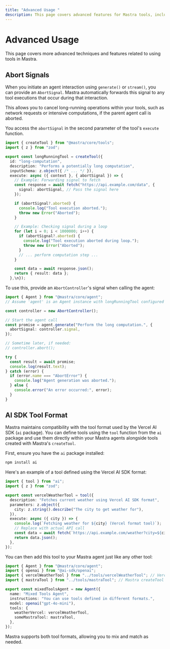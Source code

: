 ```yaml
---
title: "Advanced Usage "
description: This page covers advanced features for Mastra tools, including abort signals and compatibility with the Vercel AI SDK tool format.
---
```


# Advanced Usage

This page covers more advanced techniques and features related to using tools in Mastra.

## Abort Signals

When you initiate an agent interaction using `generate()` or `stream()`, you can provide an `AbortSignal`. Mastra automatically forwards this signal to any tool executions that occur during that interaction.

This allows you to cancel long-running operations within your tools, such as network requests or intensive computations, if the parent agent call is aborted.

You access the `abortSignal` in the second parameter of the tool's `execute` function.

```typescript
import { createTool } from "@mastra/core/tools";
import { z } from "zod";

export const longRunningTool = createTool({
  id: "long-computation",
  description: "Performs a potentially long computation",
  inputSchema: z.object({ /* ... */ }),
  execute: async ({ context }, { abortSignal }) => {
    // Example: Forwarding signal to fetch
    const response = await fetch("https://api.example.com/data", {
      signal: abortSignal, // Pass the signal here
    });

    if (abortSignal?.aborted) {
      console.log("Tool execution aborted.");
      throw new Error("Aborted");
    }

    // Example: Checking signal during a loop
    for (let i = 0; i < 1000000; i++) {
      if (abortSignal?.aborted) {
        console.log("Tool execution aborted during loop.");
        throw new Error("Aborted");
      }
      // ... perform computation step ...
    }

    const data = await response.json();
    return { result: data };
  },\n});
```

To use this, provide an `AbortController`'s signal when calling the agent:

```typescript
import { Agent } from "@mastra/core/agent";
// Assume 'agent' is an Agent instance with longRunningTool configured

const controller = new AbortController();

// Start the agent call
const promise = agent.generate("Perform the long computation.", {
  abortSignal: controller.signal,
});

// Sometime later, if needed:
// controller.abort();

try {
  const result = await promise;
  console.log(result.text);
} catch (error) {
  if (error.name === "AbortError") {
    console.log("Agent generation was aborted.");
  } else {
    console.error("An error occurred:", error);
  }
}
```

## AI SDK Tool Format

Mastra maintains compatibility with the tool format used by the Vercel AI SDK (`ai` package). You can define tools using the `tool` function from the `ai` package and use them directly within your Mastra agents alongside tools created with Mastra's `createTool`.

First, ensure you have the `ai` package installed:

```bash npm2yarn copy
npm install ai
```

Here's an example of a tool defined using the Vercel AI SDK format:

```typescript filename="src/mastra/tools/vercelWeatherTool.ts" copy
import { tool } from "ai";
import { z } from "zod";

export const vercelWeatherTool = tool({
  description: "Fetches current weather using Vercel AI SDK format",
  parameters: z.object({
    city: z.string().describe("The city to get weather for"),
  }),
  execute: async ({ city }) => {
    console.log(`Fetching weather for ${city} (Vercel format tool)`);
    // Replace with actual API call
    const data = await fetch(`https://api.example.com/weather?city=${city}`);
    return data.json();
  },
});
```

You can then add this tool to your Mastra agent just like any other tool:

```typescript filename="src/mastra/agents/mixedToolsAgent.ts"
import { Agent } from "@mastra/core/agent";
import { openai } from "@ai-sdk/openai";
import { vercelWeatherTool } from "../tools/vercelWeatherTool"; // Vercel AI SDK tool
import { mastraTool } from "../tools/mastraTool"; // Mastra createTool tool

export const mixedToolsAgent = new Agent({
  name: "Mixed Tools Agent",
  instructions: "You can use tools defined in different formats.",
  model: openai("gpt-4o-mini"),
  tools: {
    weatherVercel: vercelWeatherTool,
    someMastraTool: mastraTool,
  },
});
```

Mastra supports both tool formats, allowing you to mix and match as needed.
